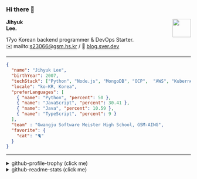 ### Hi there 👋
<img src="https://github.githubassets.com/images/mona-loading-default.gif" width="50px" align="right">
</a>

**Jihyuk\
Lee.**

17yo Korean backend programmer & DevOps Starter.\
✉️ mailto:s23066@gsm.hs.kr
/ 
🔗 [blog.sver.dev](https://blog.sver.dev)

---

```json
{
  "name": "Jihyuk Lee",
  "birthYear": 2007,
  "techStack": ["Python", "Node.js", "MongoDB", "OCP",  "AWS", "Kubernetes"],
  "locale": "ko-KR, Korea",
  "preferLanguages": [
    { "name": "Python", "percent": 50 },
    { "name": "JavaScript", "percent": 30.41 },
    { "name": "Java", "percent": 10.59 },
    { "name": "TypeScript", "percent": 9 }
  ],
  "team" : "Gwangju Software Meister High School, GSM-AING",
  "favorite": {
    "cat": "🐈"
  }
}
```
---
<details>
  <summary>github-profile-trophy (click me)</summary>
  
![](https://github-profile-trophy.vercel.app/?username=withJihyuk&row=1&column=8&theme=nord)
  
</details>
<details>
  <summary>github-readme-stats (click me)</summary>
  
<!--START_SECTION:waka-->
![Code Time](http://img.shields.io/badge/Code%20Time-339%20hrs%2052%20mins-blue)

![Lines of code](https://img.shields.io/badge/%EC%A0%80%EB%8A%94%20%EC%97%AC%ED%83%9C%EA%B9%8C%EC%A7%80%20-310.5%20thousand%20%EC%A4%84%EC%9D%98%20%EC%BD%94%EB%93%9C%EB%A5%BC%20%EC%9E%91%EC%84%B1%ED%96%88%EC%96%B4%EC%9A%94.-blue)

**저는 저녁형 인간이에요. 🦉** 

```text
🌞 아침                     72 commits          ██░░░░░░░░░░░░░░░░░░░░░░░   09.81 % 
🌆 낮　                     238 commits         ████████░░░░░░░░░░░░░░░░░   32.43 % 
🌃 저녁                     296 commits         ██████████░░░░░░░░░░░░░░░   40.33 % 
🌙 밤　                     128 commits         ████░░░░░░░░░░░░░░░░░░░░░   17.44 % 
```


📊 **저는 이번주를 이렇게 시간을 보냈어요.** 

```text
🕑︎ Timezone: Asia/Seoul

💬 프로그래밍 언어들: 
TypeScript               1 hr 18 mins        ████████░░░░░░░░░░░░░░░░░   31.86 % 
Dart                     1 hr 16 mins        ████████░░░░░░░░░░░░░░░░░   31.29 % 
Markdown                 42 mins             ████░░░░░░░░░░░░░░░░░░░░░   17.26 % 
Python                   27 mins             ███░░░░░░░░░░░░░░░░░░░░░░   11.13 % 
Bash                     8 mins              █░░░░░░░░░░░░░░░░░░░░░░░░   03.41 % 

🔥 에디터들: 
VS Code                  4 hrs 5 mins        █████████████████████████   100.00 % 

💻 운영 체제들: 
Mac                      4 hrs 5 mins        █████████████████████████   100.00 % 
```


 Last Updated on 27/05/2024 18:40:01 UTC
<!--END_SECTION:waka-->

</details>

</div>

